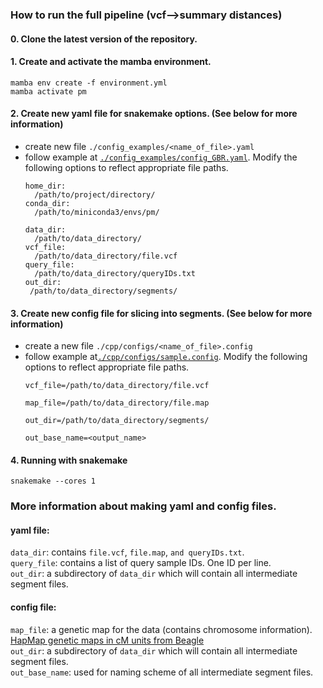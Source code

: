 ### How to run the full pipeline (vcf-->summary distances)
#### 0. Clone the latest version of the repository.
#### 1. Create and activate the mamba environment.
`mamba env create -f environment.yml`<br>
`mamba activate pm`
#### 2. Create new yaml file for snakemake options. (See below for more information)
- create new file `./config_examples/<name_of_file>.yaml`
- follow example at [`./config_examples/config_GBR.yaml`](https://github.com/kristen-schneider/precision-medicine/blob/main/config_examples/config_GBR.yaml). Modify the following options to reflect appropriate file paths.
  ```
  home_dir:
    /path/to/project/directory/
  conda_dir:
    /path/to/miniconda3/envs/pm/

  data_dir:
    /path/to/data_directory/
  vcf_file:
    /path/to/data_directory/file.vcf
  query_file:
    /path/to/data_directory/queryIDs.txt
  out_dir:
   /path/to/data_directory/segments/
  ```
#### 3. Create new config file for slicing into segments. (See below for more information)
- create a new file `./cpp/configs/<name_of_file>.config`
- follow example at[`./cpp/configs/sample.config`](https://github.com/kristen-schneider/precision-medicine/blob/main/cpp/configs/sample.config). Modify the following options to reflect appropriate file paths.
  ```
  vcf_file=/path/to/data_directory/file.vcf

  map_file=/path/to/data_directory/file.map

  out_dir=/path/to/data_directory/segments/

  out_base_name=<output_name>
  ```
#### 4. Running with snakemake
`snakemake --cores 1`

### More information about making yaml and config files.
#### yaml file:
`data_dir`: contains `file.vcf`, `file.map`, `and queryIDs.txt`.<br>
`query_file`: contains a list of query sample IDs. One ID per line.<br>
`out_dir`: a subdirectory of `data_dir` which will contain all intermediate segment files.<br>
#### config file:
`map_file`: a genetic map for the data (contains chromosome information). [HapMap genetic maps in cM units from Beagle](https://bochet.gcc.biostat.washington.edu/beagle/genetic_maps/plink.GRCh38.map.zip)<br>
`out_dir`: a subdirectory of `data_dir` which will contain all intermediate segment files.<br>
`out_base_name`: used for naming scheme of all intermediate segment files.

